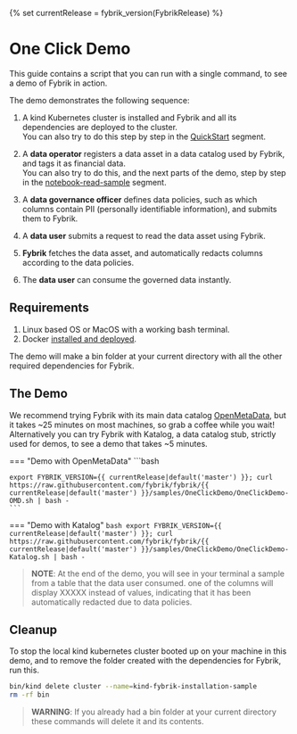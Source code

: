 {% set currentRelease = fybrik_version(FybrikRelease) %}

# One Click Demo

This guide contains a script that you can run with a single command, to see a demo of Fybrik in action.  

The demo demonstrates the following sequence:

1.  A kind Kubernetes cluster is installed and Fybrik and all its dependencies are deployed to the cluster.  
You can also try to do this step by step in the [QuickStart](./quickstart.md) segment.

2.  A **data operator** registers a data asset in a data catalog used by Fybrik, and tags it as financial data.  
You can also try to do this, and the next parts of the demo, step by step in the [notebook-read-sample](../samples/notebook-read.md) segment.


3.  A **data governance officer** defines data policies, such as which columns contain PII (personally identifiable information), and submits them to Fybrik.

4.  A **data user** submits a request to read the data asset using Fybrik.

5.  **Fybrik** fetches the data asset, and automatically redacts columns according to the data policies.

6.  The **data user** can consume the governed data instantly.

## Requirements

1. Linux based OS or MacOS with a working bash terminal.
2. Docker [installed and deployed](https://docs.docker.com/get-docker/). 

The demo will make a bin folder at your current directory with all the other required dependencies for Fybrik.

## The Demo
We recommend trying Fybrik with its main data catalog [OpenMetaData](https://open-metadata.org/), but it takes ~25 minutes on most machines, so grab a coffee while you wait!  
Alternatively you can try Fybrik with Katalog,  a data catalog stub, strictly used for demos, to see a demo that takes ~5 minutes.

=== "Demo with OpenMetaData" 
    ```bash
    
    export FYBRIK_VERSION={{ currentRelease|default('master') }}; curl https://raw.githubusercontent.com/fybrik/fybrik/{{ currentRelease|default('master') }}/samples/OneClickDemo/OneClickDemo-OMD.sh | bash -
    ```

=== "Demo with Katalog" 
    ```bash
    export FYBRIK_VERSION={{ currentRelease|default('master') }}; curl https://raw.githubusercontent.com/fybrik/fybrik/{{ currentRelease|default('master') }}/samples/OneClickDemo/OneClickDemo-Katalog.sh | bash -
    ```

> **NOTE**: At the end of the demo, you will see in your terminal a sample from a table that the data user consumed. one of the columns will display XXXXX instead of values, indicating that it has been automatically redacted due to data policies.

## Cleanup

To stop the local kind kubernetes cluster booted up on your machine in this demo, and to remove the folder created with the dependencies for Fybrik, run this.  

```bash
bin/kind delete cluster --name=kind-fybrik-installation-sample
rm -rf bin 
```

> **WARNING**: If you already had a bin folder at your current directory these commands will delete it and its contents.
